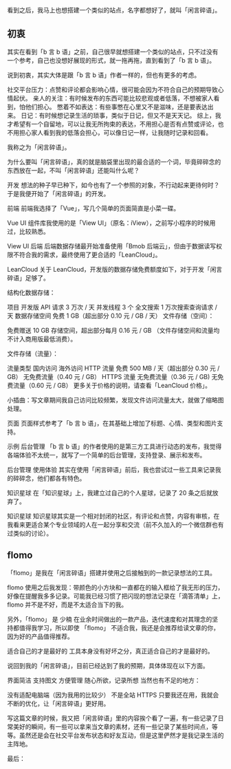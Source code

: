 看到之后，我马上也想搭建一个类似的站点，名字都想好了，就叫「闲言碎语」。

## 初衷
其实在看到「b 言 b 语」之前，自己很早就想搭建一个类似的站点，只不过没有一个参考，自己也没想好展现的形式，就一拖再拖，直到看到了「b 言 b 语」。

说到初衷，其实大体是跟「b 言 b 语」作者一样的，但也有更多的考虑。

社交平台压力：点赞和评论都会影响心情，很可能会因为不符合自己的预期导致心情起伏。
亲人的关注：有时候发布的东西可能比较悲观或者低落，不想被家人看到，怕他们担心。
憋着不如表达：有些事憋在心里又不是滋味，还是要表达出来。
日记：有时候想记录生活的琐事，类似于日记，但又不是天天记。
综上，我才希望有一个自留地，可以让我无所拘束的表达，不用担心是否有点赞或评论，也不用担心家人看到我的低落会担心，可以像日记一样，让我随时记录和回看。

我称之为「闲言碎语」。

为什么要叫「闲言碎语」，真的就是脑袋里出现的最合适的一个词，毕竟碎碎念的东西放在一起，不叫「闲言碎语」还能叫什么呢？

开发
想法的种子早已种下，如今也有了一个参照的对象，不行动起来更待何时？于是我便开始了「闲言碎语」的开发。

前端
前端我选择了「Vue」，写几个简单的页面简直是小菜一碟。

Vue
UI 组件库我使用的是「View UI」（原名：iView），之前写小程序的时候用过，比较熟悉。

View UI
后端
后端数据存储最开始准备使用「Bmob 后端云」，但由于数据读写权限不符合我的需求，最终使用了更合适的「LeanCloud」。

LeanCloud
关于 LeanCloud，开发版的数据存储免费额度如下，对于开发「闲言碎语」足够了。

结构化数据存储：

项目	开发版
API 请求	3 万次 / 天
并发线程	3 个
全文搜索	1 万次搜索查询请求 / 天
数据存储空间	免费 1 GB（超出部分 0.10 元 / GB / 天）
文件存储（空间）：

免费赠送 10 GB 存储空间，超出部分每月 0.16 元 / GB （文件存储空间和流量均不计入商用版最低消费）。

文件存储（流量）：

流量类型	国内访问	海外访问
HTTP 流量	免费 500 MB / 天（超出部分 0.30 元 / GB）	无免费流量（0.40 元 / GB）
HTTPS 流量	无免费流量（0.36 元 / GB)	无免费流量（0.60 元 / GB）
更多关于价格的说明，请查看「LeanCloud 价格」。

小插曲：写文章期间我自己访问比较频繁，发现文件访问流量太大，就做了缩略图处理。

页面
页面样式参考了「b 言 b 语」，在其基础上增加了标题、心情、类型和图片支持。

示例
后台管理
「b 言 b 语」的作者使用的是第三方工具进行动态的发布，我觉得各端体验不太统一，就写了一个简单的后台管理，支持登录、展示和发布。

后台管理
使用体验
其实在使用「闲言碎语」前后，我也尝试过一些工具来记录我的碎碎念，他们都各有特色。

知识星球
在「知识星球」上，我建立过自己的个人星球，记录了 20 条之后就放弃了。

知识星球
知识星球其实是一个相对封闭的社区，有评论和点赞，内容有审核，在我看来更适合某个专业领域的人在一起分享和交流（前不久加入的一个微信群也有过类似的讨论）。

## flomo
「flomo」是我在「闲言碎语」搭建并使用之后接触到的一款记录想法的工具。

flomo
使用之后我发现：带颜色的小方块和一直都在的输入框给了我无形的压力，好像在提醒我多多记录。可能我已经习惯了把闪现的想法记录在「滴答清单」上，flomo 并不是不好，而是不太适合当下的我。

另外，「flomo」 是 少楠 在业余时间做出的一款产品，迭代速度和对其理念的坚持都值得我学习，所以即使 「flomo」 不适合我，我还是会推荐给读文章的你，因为好的产品值得推荐。

适合自己的才是最好的
工具本身没有好坏之分，真正适合自己的才是最好的。

说回到我的「闲言碎语」，目前已经达到了我的预期，具体体现在以下方面。

界面简洁
支持图文
方便管理
随心所欲，记录所想
当然也有不足的地方：

没有适配电脑端（因为我用的比较少）
不是全站 HTTPS
只要我还在用，我就会不断的优化，让「闲言碎语」更好用。

写这篇文章的时候，我又把「闲言碎语」里的内容挨个看了一遍，有一些记录了日常美好的瞬间，有一些可以拿来当文章的素材，还有一些记录了某些时间点，等等。虽然还是会在社交平台发布状态和好友互动，但是这里俨然才是我记录生活的主阵地。

最后：